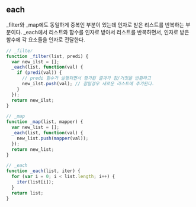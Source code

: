 ## each
_filter와 _map에도 동일하게 중복인 부분이 있는데 인자로 받은 리스트를 반복하는 부분이다.
_each에서 리스트와 함수를 인자로 받아서 리스트를 반복하면서, 인자로 받은 함수에 각 요소들을 인자로 전달한다.
``` javascript
// _filter
function _filter(list, predi) {
  var new_ilst = [];
  _each(list, function(val) {
    if (predi(val)) {
      // predi 함수가 실행되면서 평가된 결과가 참/거짓을 반환하고
      new_ilst.push(val); // 참일경우 새로운 리스트에 추가된다.
    }
  });
  return new_ilst;
}

// _map
function _map(list, mapper) {
  var new_list = [];
  _each(list, function(val) {
    new_list.push(mapper(val));
  });
  return new_list;
}

// _each
function _each(list, iter) {
  for (var i = 0; i < list.length; i++) {
    iter(list[i]);
  }
  return list;
}
```